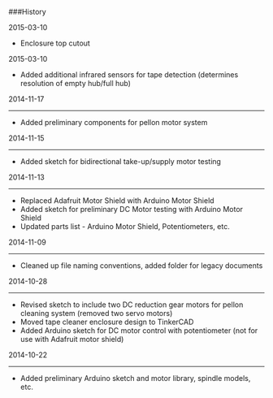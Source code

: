 ###History

2015-03-10

+ Enclosure top cutout


2015-03-10

+ Added additional infrared sensors for tape detection (determines resolution of empty hub/full hub)

2014-11-17

-----

+ Added preliminary components for pellon motor system

2014-11-15

-----

+ Added sketch for bidirectional take-up/supply motor testing

2014-11-13

-----

+ Replaced Adafruit Motor Shield with Arduino Motor Shield
+ Added sketch for preliminary DC Motor testing with Arduino Motor Shield
+ Updated parts list - Arduino Motor Shield, Potentiometers, etc. 


2014-11-09

-----

+ Cleaned up file naming conventions, added folder for legacy documents


2014-10-28

-----

+ Revised sketch to include two DC reduction gear motors for pellon cleaning system (removed two servo motors)
+ Moved tape cleaner enclosure design to TinkerCAD
+ Added Arduino sketch for DC motor control with potentiometer (not for use with Adafruit motor shield)



2014-10-22

-----

+ Added preliminary Arduino sketch and motor library, spindle models, etc.
